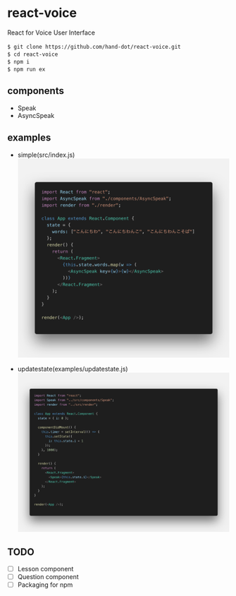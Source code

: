 # react-voice

React for Voice User Interface

`$ git clone https://github.com/hand-dot/react-voice.git`  
`$ cd react-voice`  
`$ npm i`  
`$ npm run ex`  

## components
- Speak
- AsyncSpeak

## examples

- simple(src/index.js)
![sample](./images/react-voice-simple.png)

- updatestate(examples/updatestate.js)
![sample](./images/react-voice-updatestate.png)


## TODO

- [ ] Lesson component
- [ ] Question component
- [ ] Packaging for npm